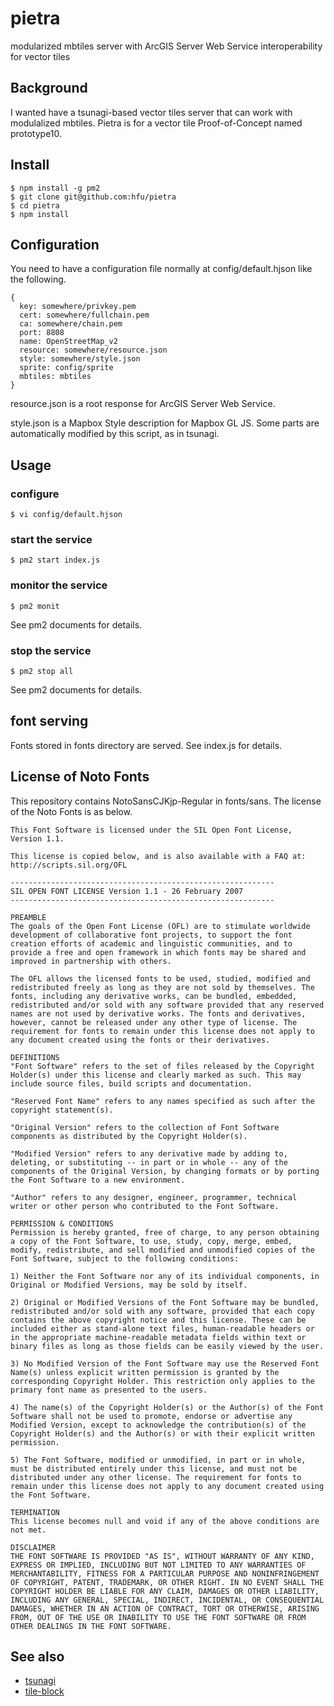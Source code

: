 # pietra
modularized mbtiles server with ArcGIS Server Web Service interoperability for vector tiles

## Background
I wanted have a tsunagi-based vector tiles server that can work with modulalized mbtiles. Pietra is for a vector tile Proof-of-Concept named prototype10.

## Install
```console
$ npm install -g pm2
$ git clone git@github.com:hfu/pietra
$ cd pietra
$ npm install
```

## Configuration
You need to have a configuration file normally at config/default.hjson like the following. 
```
{
  key: somewhere/privkey.pem
  cert: somewhere/fullchain.pem
  ca: somewhere/chain.pem
  port: 8808
  name: OpenStreetMap_v2
  resource: somewhere/resource.json
  style: somewhere/style.json 
  sprite: config/sprite
  mbtiles: mbtiles
}
```
resource.json is a root response for ArcGIS Server Web Service.

style.json is a Mapbox Style description for Mapbox GL JS. Some parts are automatically modified by this script, as in tsunagi.

## Usage
### configure
```console
$ vi config/default.hjson
```

### start the service
```console
$ pm2 start index.js
```

### monitor the service
```console
$ pm2 monit
```
See pm2 documents for details.

### stop the service
```console
$ pm2 stop all
```
See pm2 documents for details.

## font serving
Fonts stored in fonts directory are served. See index.js for details.

## License of Noto Fonts
This repository contains NotoSansCJKjp-Regular in fonts/sans. The license of the Noto Fonts is as below. 

```
This Font Software is licensed under the SIL Open Font License,
Version 1.1.

This license is copied below, and is also available with a FAQ at:
http://scripts.sil.org/OFL

-----------------------------------------------------------
SIL OPEN FONT LICENSE Version 1.1 - 26 February 2007
-----------------------------------------------------------

PREAMBLE
The goals of the Open Font License (OFL) are to stimulate worldwide
development of collaborative font projects, to support the font
creation efforts of academic and linguistic communities, and to
provide a free and open framework in which fonts may be shared and
improved in partnership with others.

The OFL allows the licensed fonts to be used, studied, modified and
redistributed freely as long as they are not sold by themselves. The
fonts, including any derivative works, can be bundled, embedded,
redistributed and/or sold with any software provided that any reserved
names are not used by derivative works. The fonts and derivatives,
however, cannot be released under any other type of license. The
requirement for fonts to remain under this license does not apply to
any document created using the fonts or their derivatives.

DEFINITIONS
"Font Software" refers to the set of files released by the Copyright
Holder(s) under this license and clearly marked as such. This may
include source files, build scripts and documentation.

"Reserved Font Name" refers to any names specified as such after the
copyright statement(s).

"Original Version" refers to the collection of Font Software
components as distributed by the Copyright Holder(s).

"Modified Version" refers to any derivative made by adding to,
deleting, or substituting -- in part or in whole -- any of the
components of the Original Version, by changing formats or by porting
the Font Software to a new environment.

"Author" refers to any designer, engineer, programmer, technical
writer or other person who contributed to the Font Software.

PERMISSION & CONDITIONS
Permission is hereby granted, free of charge, to any person obtaining
a copy of the Font Software, to use, study, copy, merge, embed,
modify, redistribute, and sell modified and unmodified copies of the
Font Software, subject to the following conditions:

1) Neither the Font Software nor any of its individual components, in
Original or Modified Versions, may be sold by itself.

2) Original or Modified Versions of the Font Software may be bundled,
redistributed and/or sold with any software, provided that each copy
contains the above copyright notice and this license. These can be
included either as stand-alone text files, human-readable headers or
in the appropriate machine-readable metadata fields within text or
binary files as long as those fields can be easily viewed by the user.

3) No Modified Version of the Font Software may use the Reserved Font
Name(s) unless explicit written permission is granted by the
corresponding Copyright Holder. This restriction only applies to the
primary font name as presented to the users.

4) The name(s) of the Copyright Holder(s) or the Author(s) of the Font
Software shall not be used to promote, endorse or advertise any
Modified Version, except to acknowledge the contribution(s) of the
Copyright Holder(s) and the Author(s) or with their explicit written
permission.

5) The Font Software, modified or unmodified, in part or in whole,
must be distributed entirely under this license, and must not be
distributed under any other license. The requirement for fonts to
remain under this license does not apply to any document created using
the Font Software.

TERMINATION
This license becomes null and void if any of the above conditions are
not met.

DISCLAIMER
THE FONT SOFTWARE IS PROVIDED "AS IS", WITHOUT WARRANTY OF ANY KIND,
EXPRESS OR IMPLIED, INCLUDING BUT NOT LIMITED TO ANY WARRANTIES OF
MERCHANTABILITY, FITNESS FOR A PARTICULAR PURPOSE AND NONINFRINGEMENT
OF COPYRIGHT, PATENT, TRADEMARK, OR OTHER RIGHT. IN NO EVENT SHALL THE
COPYRIGHT HOLDER BE LIABLE FOR ANY CLAIM, DAMAGES OR OTHER LIABILITY,
INCLUDING ANY GENERAL, SPECIAL, INDIRECT, INCIDENTAL, OR CONSEQUENTIAL
DAMAGES, WHETHER IN AN ACTION OF CONTRACT, TORT OR OTHERWISE, ARISING
FROM, OUT OF THE USE OR INABILITY TO USE THE FONT SOFTWARE OR FROM
OTHER DEALINGS IN THE FONT SOFTWARE.
```

## See also
- [tsunagi](https://github.com/hfu/tsunagi)
- [tile-block](https://github.com/hfu/tile-block)
